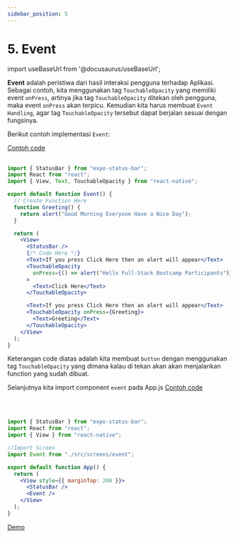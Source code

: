 ```yaml
---
sidebar_position: 5
---
```


# 5. Event

import useBaseUrl from '@docusaurus/useBaseUrl';

**Event** adalah peristiwa dari hasil interaksi pengguna terhadap Aplikasi. Sebagai contoh, kita menggunakan tag `TouchableOpacity` yang memiliki event `onPress`, artinya jika tag `TouchableOpacity` ditekan oleh pengguna, maka event `onPress` akan terpicu. Kemudian kita harus membuat `Event Handling`, agar tag `TouchableOpacity` tersebut dapat berjalan sesuai dengan fungsinya.

Berikut contoh implementasi `Event`:

<a class="btn-example-code" href="https://github.com/demo-dumbways/ebook-code-results-stage-2/tree/3-frontend-react-js-fundamental/src">
Contoh code
</a>

<br />
<br />

```jsx title=src/screens/event.js
import { StatusBar } from "expo-status-bar";
import React from "react";
import { View, Text, TouchableOpacity } from "react-native";

export default function Event() {
  // Create Function Here
  function Greeting() {
    return alert("Good Morning Everyone Have a Nice Day");
  }

  return (
    <View>
      <StatusBar />
      {/* Code Here */}
      <Text>If you press Click Here then an alert will appear</Text>
      <TouchableOpacity
        onPress={() => alert("Hello Full-Stack Bootcamp Participants")}
      >
        <Text>Click Here</Text>
      </TouchableOpacity>

      <Text>If you press Click Here then an alert will appear</Text>
      <TouchableOpacity onPress={Greeting}>
        <Text>Greeting</Text>
      </TouchableOpacity>
    </View>
  );
}
```

Keterangan code diatas adalah kita membuat `button` dengan menggunakan tag `TouchableOpacity` yang dimana kalau di tekan akan akan menjalankan function yang sudah dibuat.

Selanjutnya kita import component `event` pada App.js
<a class="btn-example-code" href="https://github.com/demo-dumbways/ebook-code-results-stage-2/tree/3-frontend-react-js-fundamental/src">
Contoh code
</a>

<br />
<br />

```jsx title=App.js
import { StatusBar } from "expo-status-bar";
import React from "react";
import { View } from "react-native";

//Import Screen
import Event from "./src/screens/event";

export default function App() {
  return (
    <View style={{ marginTop: 200 }}>
      <StatusBar />
      <Event />
    </View>
  );
}
```

<div>
<a class="btn-demo" href="https://snack.expo.dev/@demo.dumbways/github.com-demo-dumbways-fundamental-react-native@3.event">
Demo
</a>
</div>